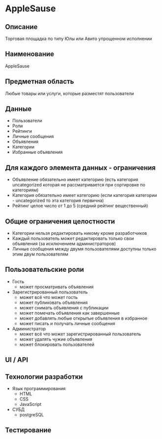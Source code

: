 # AppleSause

## Описание
Торговая площадка по типу Юлы или Авито упрощенном исполнении
## Наименование
AppleSause
## Предметная область
Любые товары или услуги, которые разместят пользователи
## Данные
- Пользователи
- Роли
- Рейтинги
- Личные сообщения
- Объявления
- Категории
- Избранные объявления
## Для каждого элемента данных - ограничения
- Объявление обязательно имеет категорию (есть категория uncategorized которая не рассматривается при сортировке по категориям)
- Категория обязательно имеет категорию (если категория категории - uncategorized то эта категория первична)
- Рейтинг целое число от 1 до 5 (средний рейтинг вещественный)
## Общие ограничения целостности
- Категории нельзя редактировать никому кроме разработчиков
- Каждый пользователь может редактировать только свои объявления (за исключением администраторов)
- Личные сообщения между двумя пользователями доступны только этим двум пользователям
## Пользовательские роли
- Гость
  - может просматривать объявления
- Зарегистрированный пользователь 
  - может всё что может гость
  - может публиковать объявления
  - может снимать объявления с публикации
  - может помечать объявления как завершенные
  - может добавлять любые открытые объявления в избранное
  - может писать и получать личные сообщения
- Администратор
  - может всё что может зарегистрированный пользователь
  - может удалять чужие объявления
  - может блокировать пользователей
## UI / API 
## Технологии разработки
  - Язык программирования
    - HTML
    - CSS
    - JavaScript
  - СУБД
    - postgreSQL
## Тестирование
